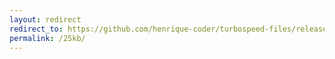 ```yaml
---
layout: redirect
redirect_to: https://github.com/henrique-coder/turbospeed-files/releases/download/turbospeed-files/turbospeed-file-25kb.bin
permalink: /25kb/
---
```

